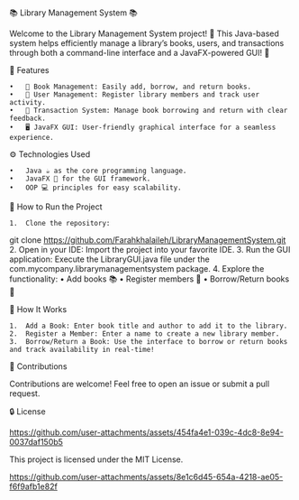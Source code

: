 📚 Library Management System 📚

Welcome to the Library Management System project! 🚀 This Java-based system helps efficiently manage a library’s books, users, and transactions through both a command-line interface and a JavaFX-powered GUI! 🎨

🌟 Features

	•	📖 Book Management: Easily add, borrow, and return books.
	•	👤 User Management: Register library members and track user activity.
	•	🔄 Transaction System: Manage book borrowing and return with clear feedback.
	•	🖥️ JavaFX GUI: User-friendly graphical interface for a seamless experience.

⚙️ Technologies Used

	•	Java ☕ as the core programming language.
	•	JavaFX 🎨 for the GUI framework.
	•	OOP 💻 principles for easy scalability.

🚀 How to Run the Project

	1.	Clone the repository:
 git clone https://github.com/Farahkhalaileh/LibraryManagementSystem.git
 2.	Open in your IDE: Import the project into your favorite IDE.
	3.	Run the GUI application:
Execute the LibraryGUI.java file under the com.mycompany.librarymanagementsystem package.
	4.	Explore the functionality:
	•	Add books 📚
	•	Register members 👥
	•	Borrow/Return books 🔄

🎉 How It Works

	1.	Add a Book: Enter book title and author to add it to the library.
	2.	Register a Member: Enter a name to create a new library member.
	3.	Borrow/Return a Book: Use the interface to borrow or return books and track availability in real-time!

🤝 Contributions

Contributions are welcome! Feel free to open an issue or submit a pull request.

🔒 License


https://github.com/user-attachments/assets/454fa4e1-039c-4dc8-8e94-0037daf150b5

This project is licensed under the MIT License.

https://github.com/user-attachments/assets/8e1c6d45-654a-4218-ae05-f6f9afb1e82f
